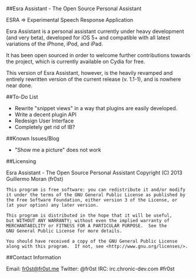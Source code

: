 ##Esra Assistant - The Open Source Personal Assistant

ESRA => Experimental Speech Response Application

Esra Assistant is a personal assistant currently under heavy development (and very beta), developed for iOS 5+ and compatible with all latest variations of the iPhone, iPod, and iPad.

It has been open sourced in order to welcome further contributions towards the project, which is currently available on Cydia for free.

This version of Esra Assistant, however, is the heavily revamped and entirely rewritten version of the current release (v. 1.1-1), and is nowhere near done.

##To-Do List

- Rewrite "snippet views" in a way that plugins are easily developed.
- Write a decent plugin API
- Redesign User Interface
- Completely get rid of IB?

##Known Issues/Blog

- "Show me a picture" does not work

##Licensing

Esra Assistant - The Open Source Personal Assistant
    Copyright (C) 2013  Guillermo Moran (fr0st)

    This program is free software: you can redistribute it and/or modify
    it under the terms of the GNU General Public License as published by
    the Free Software Foundation, either version 3 of the License, or
    (at your option) any later version.

    This program is distributed in the hope that it will be useful,
    but WITHOUT ANY WARRANTY; without even the implied warranty of
    MERCHANTABILITY or FITNESS FOR A PARTICULAR PURPOSE.  See the
    GNU General Public License for more details.

    You should have received a copy of the GNU General Public License
    along with this program.  If not, see <http://www.gnu.org/licenses/>.

##Contact Information

Email: fr0st@fr0st.me
Twitter: @fr0st
IRC: irc.chronic-dev.com #fr0st